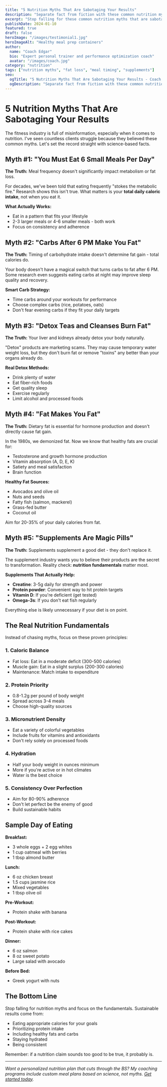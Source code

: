 ```yaml
---
title: "5 Nutrition Myths That Are Sabotaging Your Results"
description: "Separate fact from fiction with these common nutrition myths that could be holding back your fitness progress. Get the science-based truth."
excerpt: "Stop falling for these common nutrition myths that are sabotaging your results. I'll break down the science and give you actionable advice."
publishDate: 2024-01-10
featured: true
draft: false
heroImage: "/images/testimonial1.jpg"
heroImageAlt: "Healthy meal prep containers"
author:
  name: "Coach Edgar"
  bio: "Expert personal trainer and performance optimization coach"
  avatar: "/images/coach.jpg"
category: "nutrition"
tags: ["nutrition myths", "fat loss", "meal timing", "supplements"]
seo:
  ogTitle: "5 Nutrition Myths That Are Sabotaging Your Results - Coach Edgar"
  ogDescription: "Separate fact from fiction with these common nutrition myths that could be holding back your fitness progress"
---
```


# 5 Nutrition Myths That Are Sabotaging Your Results

The fitness industry is full of misinformation, especially when it comes to nutrition. I've seen countless clients struggle because they believed these common myths. Let's set the record straight with science-based facts.

## Myth #1: "You Must Eat 6 Small Meals Per Day"

**The Truth:** Meal frequency doesn't significantly impact metabolism or fat loss.

For decades, we've been told that eating frequently "stokes the metabolic fire." Research shows this isn't true. What matters is your **total daily caloric intake**, not when you eat it.

**What Actually Works:**
- Eat in a pattern that fits your lifestyle
- 2-3 larger meals or 4-6 smaller meals - both work
- Focus on consistency and adherence

## Myth #2: "Carbs After 6 PM Make You Fat"

**The Truth:** Timing of carbohydrate intake doesn't determine fat gain - total calories do.

Your body doesn't have a magical switch that turns carbs to fat after 6 PM. Some research even suggests eating carbs at night may improve sleep quality and recovery.

**Smart Carb Strategy:**
- Time carbs around your workouts for performance
- Choose complex carbs (rice, potatoes, oats)
- Don't fear evening carbs if they fit your daily targets

## Myth #3: "Detox Teas and Cleanses Burn Fat"

**The Truth:** Your liver and kidneys already detox your body naturally.

"Detox" products are marketing scams. They may cause temporary water weight loss, but they don't burn fat or remove "toxins" any better than your organs already do.

**Real Detox Methods:**
- Drink plenty of water
- Eat fiber-rich foods
- Get quality sleep
- Exercise regularly
- Limit alcohol and processed foods

## Myth #4: "Fat Makes You Fat"

**The Truth:** Dietary fat is essential for hormone production and doesn't directly cause fat gain.

In the 1980s, we demonized fat. Now we know that healthy fats are crucial for:
- Testosterone and growth hormone production
- Vitamin absorption (A, D, E, K)
- Satiety and meal satisfaction
- Brain function

**Healthy Fat Sources:**
- Avocados and olive oil
- Nuts and seeds
- Fatty fish (salmon, mackerel)
- Grass-fed butter
- Coconut oil

Aim for 20-35% of your daily calories from fat.

## Myth #5: "Supplements Are Magic Pills"

**The Truth:** Supplements supplement a good diet - they don't replace it.

The supplement industry wants you to believe their products are the secret to transformation. Reality check: **nutrition fundamentals** matter most.

**Supplements That Actually Help:**
- **Creatine**: 3-5g daily for strength and power
- **Protein powder**: Convenient way to hit protein targets
- **Vitamin D**: If you're deficient (get tested)
- **Omega-3s**: If you don't eat fish regularly

Everything else is likely unnecessary if your diet is on point.

## The Real Nutrition Fundamentals

Instead of chasing myths, focus on these proven principles:

### 1. Caloric Balance
- Fat loss: Eat in a moderate deficit (300-500 calories)
- Muscle gain: Eat in a slight surplus (200-300 calories)
- Maintenance: Match intake to expenditure

### 2. Protein Priority
- 0.8-1.2g per pound of body weight
- Spread across 3-4 meals
- Choose high-quality sources

### 3. Micronutrient Density
- Eat a variety of colorful vegetables
- Include fruits for vitamins and antioxidants
- Don't rely solely on processed foods

### 4. Hydration
- Half your body weight in ounces minimum
- More if you're active or in hot climates
- Water is the best choice

### 5. Consistency Over Perfection
- Aim for 80-90% adherence
- Don't let perfect be the enemy of good
- Build sustainable habits

## Sample Day of Eating

**Breakfast:**
- 3 whole eggs + 2 egg whites
- 1 cup oatmeal with berries
- 1 tbsp almond butter

**Lunch:**
- 6 oz chicken breast
- 1.5 cups jasmine rice
- Mixed vegetables
- 1 tbsp olive oil

**Pre-Workout:**
- Protein shake with banana

**Post-Workout:**
- Protein shake with rice cakes

**Dinner:**
- 6 oz salmon
- 8 oz sweet potato
- Large salad with avocado

**Before Bed:**
- Greek yogurt with nuts

## The Bottom Line

Stop falling for nutrition myths and focus on the fundamentals. Sustainable results come from:
- Eating appropriate calories for your goals
- Prioritizing protein intake
- Including healthy fats and carbs
- Staying hydrated
- Being consistent

Remember: if a nutrition claim sounds too good to be true, it probably is.

---

*Want a personalized nutrition plan that cuts through the BS? My coaching programs include custom meal plans based on science, not myths. [Get started today](/pay).*
